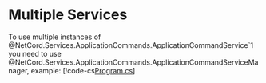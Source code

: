 # Multiple Services

To use multiple instances of @NetCord.Services.ApplicationCommands.ApplicationCommandService`1 you need to use @NetCord.Services.ApplicationCommands.ApplicationCommandServiceManager, example:
[!code-cs[Program.cs](multiple-services/Program.cs)]